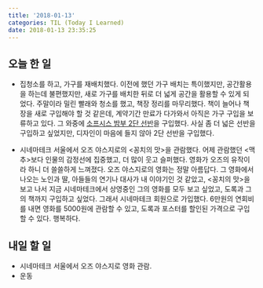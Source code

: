 ```yaml
---
title: '2018-01-13'
categories: TIL (Today I Learned)
date: 2018-01-13 23:35:25
---
```

## 오늘 한 일
  * 집청소를 하고, 가구를 재배치했다. 이전에 했던 가구 배치는 특이했지만, 공간활용을 하는데 불편했지만, 새로 가구를 배치한 뒤로 더 넓게 공간을 활용할 수 있게 되었다. 주말이라 밀린 빨래와 청소를 했고, 책장 정리를 마무리했다. 책이 늘어나 책장을 새로 구입해야 할 것 같은데, 계약기간 만료가 다가와서 아직은 가구 구입을 보류하고 있다. 그 와중에 [소프시스 밤부 2단 선반](http://sofsys.co.kr/product/detail.html?product_no=602&cate_no=115&display_group=1)을 구입했다. 사실 좀 더 넓은 선반을 구입하고 싶었지만, 디자인이 마음에 들지 않아 2단 선반을 구입했다.

  * 시네마테크 서울에서 오즈 야스지로의 <꽁치의 맛>을 관람했다. 어제 관람했던 <맥추>보다 인물의 감정선에 집중했고, 더 많이 웃고 슬퍼했다. 영화가 오즈의 유작이라 하니 더 쓸쓸하게 느껴졌다. 오즈 야스지로의 영화는 정말 아름답다. 그 영화에서 나오는 노인과 딸, 아들들의 연기나 대사가 내 이야기인 것 같았고, <꽁치의 맛>을 보고 나서 지금 시네마테크에서 상영중인 그의 영화를 모두 보고 싶었고, 도록과 그의 책까지 구입하고 싶었다. 그래서 시네마테크 회원으로 가입했다. 6만원의 연회비를 내면 영화를 5000원에 관람할 수 있고, 도록과 포스터를 할인된 가격으로 구입할 수 있다. 행복하다.

## 내일 할 일
  * 시네마테크 서울에서 오즈 야스지로 영화 관람.
  * 운동